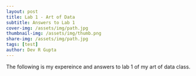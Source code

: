 ```yaml
---
layout: post
title: Lab 1 - Art of Data
subtitle: Answers to Lab 1
cover-img: /assets/img/path.jpg
thumbnail-img: /assets/img/thumb.png
share-img: /assets/img/path.jpg
tags: [test]
author: Dev R Gupta
---
```


The following is my expereince and answers to lab 1 of my art of data class.
